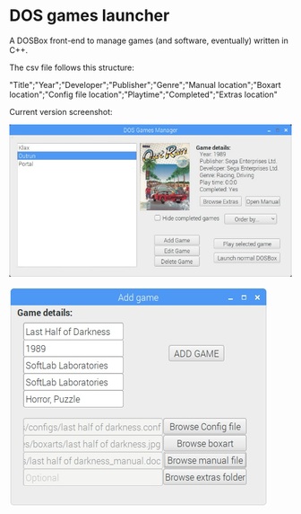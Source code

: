 # DOS games launcher

A DOSBox front-end to manage games (and software, eventually) written in C++.

The csv file follows this structure:

  "Title";"Year";"Developer";"Publisher";"Genre";"Manual location";"Boxart location";"Config file location";"Playtime";"Completed";"Extras location"
  
  
Current version screenshot:

![screenshot](https://github.com/gallorob/DOS_games_launcher/blob/master/pictures/dosgamesmanagerv01a.jpg)

![screenshot](https://github.com/gallorob/DOS_games_launcher/blob/master/pictures/addgamewindow_v01.jpg)
